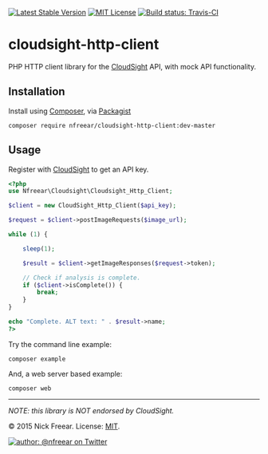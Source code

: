 [![Latest Stable Version][packagist-icon]][packagist]
[![MIT License][license-icon]][MIT]
[![Build status: Travis-CI][travis-icon]][travis-ci]

# cloudsight-http-client

PHP HTTP client library for the [CloudSight][] API, with mock API functionality.


## Installation

Install using [Composer][], via [Packagist][]


    composer require nfreear/cloudsight-http-client:dev-master 


## Usage

Register with [CloudSight][] to get an API key.

```php
<?php
use Nfreear\Cloudsight\Cloudsight_Http_Client;

$client = new CloudSight_Http_Client($api_key);

$request = $client->postImageRequests($image_url);

while (1) {

    sleep(1);

    $result = $client->getImageResponses($request->token);

    // Check if analysis is complete.
    if ($client->isComplete()) {
        break;
    }
}

echo "Complete. ALT text: " . $result->name;
?>
```

Try the command line example:

    composer example

And, a web server based example:

    composer web


---
_NOTE: this library is NOT endorsed by CloudSight._


© 2015 Nick Freear. License: [MIT][].

[![author: @nfreear on Twitter][author-icon]][twitter]


[github]: https://github.com/nfreear/cloudsight-http-client
[source-icon]: https://img.shields.io/badge/source-nfreear%2Fcloudsight--http--client-blue.svg
[travis-icon]: https://travis-ci.org/nfreear/cloudsight-http-client.svg
[travis-ci]: https://travis-ci.org/nfreear/cloudsight-http-client
[twitter]: https://twitter.com/nfreear
[author-icon]: https://img.shields.io/badge/author-%40nfreear-blue.svg
[Packagist]: https://packagist.org/packages/nfreear/cloudsight-http-client
[packagist-icon]: https://img.shields.io/packagist/v/nfreear/cloudsight-http-client.svg
[license-icon]: https://img.shields.io/packagist/l/nfreear/cloudsight-http-client.svg
[MIT]: http://nfreear.mit-license.org/
[CloudSight]: https://cloudsightapi.com/
[CloudSight documentation]: http://cloudsight.readme.io/v1.0/docs
[Composer]: https://getcomposer.org/

